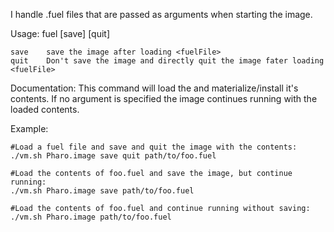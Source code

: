 I handle .fuel files that are passed as arguments when starting the image. Usage: fuel [save] [quit] <fuelFile> 	save    save the image after loading <fuelFile>	quit    Don't save the image and directly quit the image fater loading <fuelFile>	Documentation:This command will load the <fuelFile> and materialize/install it's contents. If no argument is specified the image continues running with the loaded contents.Example:	#Load a fuel file and save and quit the image with the contents:	./vm.sh Pharo.image save quit path/to/foo.fuel	#Load the contents of foo.fuel and save the image, but continue running:	./vm.sh Pharo.image save path/to/foo.fuel		#Load the contents of foo.fuel and continue running without saving:	./vm.sh Pharo.image path/to/foo.fuel